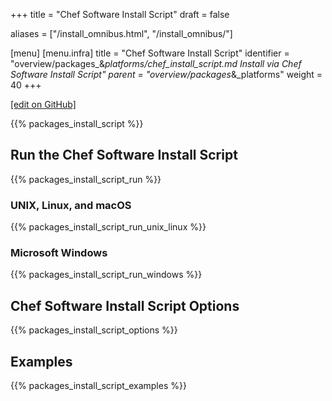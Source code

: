 +++
title = "Chef Software Install Script"
draft = false

aliases = ["/install_omnibus.html", "/install_omnibus/"]

[menu]
  [menu.infra]
    title = "Chef Software Install Script"
    identifier = "overview/packages_&_platforms/chef_install_script.md Install via Chef Software Install Script"
    parent = "overview/packages_&_platforms"
    weight = 40
+++

[\[edit on GitHub\]](https://github.com/chef/chef-web-docs/blob/master/content/chef_install_script.md)

{{% packages_install_script %}}

## Run the Chef Software Install Script

{{% packages_install_script_run %}}

### UNIX, Linux, and macOS

{{% packages_install_script_run_unix_linux %}}

### Microsoft Windows

{{% packages_install_script_run_windows %}}

## Chef Software Install Script Options

{{% packages_install_script_options %}}

## Examples

{{% packages_install_script_examples %}}
